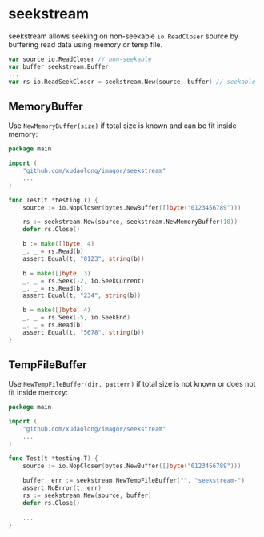 # seekstream

seekstream allows seeking on non-seekable `io.ReadCloser` source by buffering read data using memory or temp file.

```go
var source io.ReadCloser // non-seekable
var buffer seekstream.Buffer
... 
var rs io.ReadSeekCloser = seekstream.New(source, buffer) // seekable
```

## MemoryBuffer

Use `NewMemoryBuffer(size)` if total size is known and can be fit inside memory:

```go
package main

import (
	"github.com/xudaolong/imagor/seekstream"
	...
)

func Test(t *testing.T) {
	source := io.NopCloser(bytes.NewBuffer([]byte("0123456789")))

	rs := seekstream.New(source, seekstream.NewMemoryBuffer(10))
	defer rs.Close()

	b := make([]byte, 4)
	_, _ = rs.Read(b)
	assert.Equal(t, "0123", string(b))

	b = make([]byte, 3)
	_, _ = rs.Seek(-2, io.SeekCurrent)
	_, _ = rs.Read(b)
	assert.Equal(t, "234", string(b))

	b = make([]byte, 4)
	_, _ = rs.Seek(-5, io.SeekEnd)
	_, _ = rs.Read(b)
	assert.Equal(t, "5678", string(b))
}
```

## TempFileBuffer

Use `NewTempFileBuffer(dir, pattern)` if total size is not known or does not fit inside memory:

```go
package main

import (
	"github.com/xudaolong/imagor/seekstream"
	...
)

func Test(t *testing.T) {
	source := io.NopCloser(bytes.NewBuffer([]byte("0123456789")))
	
	buffer, err := seekstream.NewTempFileBuffer("", "seekstream-") 
	assert.NoError(t, err)
	rs := seekstream.New(source, buffer)
	defer rs.Close()
	
	...
}
```
